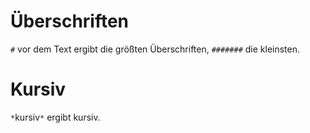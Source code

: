 # Überschriften

`#` vor dem Text ergibt die größten Überschriften, `#######` die kleinsten.

# Kursiv

`*`kursiv`*` ergibt kursiv.
